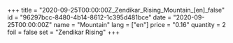 +++
title = "2020-09-25T00:00:00Z_Zendikar_Rising_Mountain_[en]_false"
id = "96297bcc-8480-4b14-8612-1c395d481bce"
date = "2020-09-25T00:00:00Z"
name = "Mountain"
lang = ["en"]
price = "0.16"
quantity = 2
foil = false
set = "Zendikar Rising"
+++
